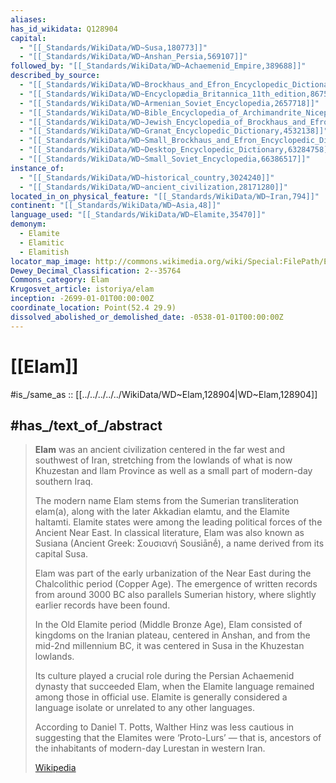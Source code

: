 ```yaml
---
aliases:
has_id_wikidata: Q128904
capital:
  - "[[_Standards/WikiData/WD~Susa,180773]]"
  - "[[_Standards/WikiData/WD~Anshan_Persia,569107]]"
followed_by: "[[_Standards/WikiData/WD~Achaemenid_Empire,389688]]"
described_by_source:
  - "[[_Standards/WikiData/WD~Brockhaus_and_Efron_Encyclopedic_Dictionary,602358]]"
  - "[[_Standards/WikiData/WD~Encyclopædia_Britannica_11th_edition,867541]]"
  - "[[_Standards/WikiData/WD~Armenian_Soviet_Encyclopedia,2657718]]"
  - "[[_Standards/WikiData/WD~Bible_Encyclopedia_of_Archimandrite_Nicephorus,4086271]]"
  - "[[_Standards/WikiData/WD~Jewish_Encyclopedia_of_Brockhaus_and_Efron,4173137]]"
  - "[[_Standards/WikiData/WD~Granat_Encyclopedic_Dictionary,4532138]]"
  - "[[_Standards/WikiData/WD~Small_Brockhaus_and_Efron_Encyclopedic_Dictionary,19180675]]"
  - "[[_Standards/WikiData/WD~Desktop_Encyclopedic_Dictionary,63284758]]"
  - "[[_Standards/WikiData/WD~Small_Soviet_Encyclopedia,66386517]]"
instance_of:
  - "[[_Standards/WikiData/WD~historical_country,3024240]]"
  - "[[_Standards/WikiData/WD~ancient_civilization,28171280]]"
located_in_on_physical_feature: "[[_Standards/WikiData/WD~Iran,794]]"
continent: "[[_Standards/WikiData/WD~Asia,48]]"
language_used: "[[_Standards/WikiData/WD~Elamite,35470]]"
demonym:
  - Elamite
  - Elamitic
  - Elamitish
locator_map_image: http://commons.wikimedia.org/wiki/Special:FilePath/Elam%20Map-en.svg
Dewey_Decimal_Classification: 2--35764
Commons_category: Elam
Krugosvet_article: istoriya/elam
inception: -2699-01-01T00:00:00Z
coordinate_location: Point(52.4 29.9)
dissolved_abolished_or_demolished_date: -0538-01-01T00:00:00Z
---
```


# [[Elam]] 

#is_/same_as :: [[../../../../../WikiData/WD~Elam,128904|WD~Elam,128904]] 

## #has_/text_of_/abstract 

> **Elam** was an ancient civilization centered in the far west and southwest of Iran, 
> stretching from the lowlands of what is now Khuzestan and Ilam Province 
> as well as a small part of modern-day southern Iraq. 
> 
> The modern name Elam stems from the Sumerian transliteration elam(a), 
> along with the later Akkadian elamtu, and the Elamite haltamti. 
> Elamite states were among the leading political forces of the Ancient Near East. 
> In classical literature, Elam was also known as Susiana (Ancient Greek: Σουσιανή Sousiānḗ), 
> a name derived from its capital Susa.
>
> Elam was part of the early urbanization of the Near East during the Chalcolithic period (Copper Age). 
> The emergence of written records from around 3000 BC also parallels Sumerian history, 
> where slightly earlier records have been found. 
> 
> In the Old Elamite period (Middle Bronze Age), 
> Elam consisted of kingdoms on the Iranian plateau, centered in Anshan, 
> and from the mid-2nd millennium BC, it was centered in Susa in the Khuzestan lowlands. 
> 
> Its culture played a crucial role during the Persian Achaemenid dynasty that succeeded Elam, 
> when the Elamite language remained among those in official use. 
> Elamite is generally considered a language isolate or unrelated to any other languages. 
> 
> According to Daniel T. Potts, Walther Hinz was less cautious 
> in suggesting that the Elamites were ‘Proto-Lurs’ — 
> that is, ancestors of the inhabitants of modern-day Lurestan in western Iran.
>
> [Wikipedia](https://en.wikipedia.org/wiki/Elam) 

